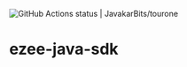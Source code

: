 ![GitHub Actions status | JavakarBits/tourone](https://github.com/techatpark/rentmanager-java-sdk/workflows/Java%20CI%20with%20Maven/badge.svg)
# ezee-java-sdk
